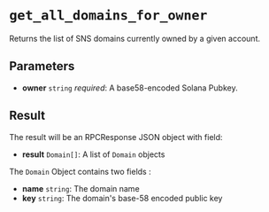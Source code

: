 # `get_all_domains_for_owner`

Returns the list of SNS domains currently owned by a given account.

## Parameters

- **owner** `string` *required*: A base58-encoded Solana Pubkey.

## Result

The result will be an RPCResponse JSON object with field:

- **result** `Domain[]`: A list of `Domain` objects

The `Domain` Object contains two fields :

- **name** `string`: The domain name
- **key** `string`: The domain's base-58 encoded public key
